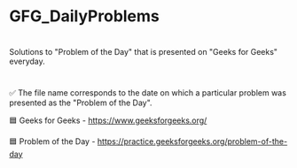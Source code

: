 # GFG_DailyProblems
#
Solutions to "Problem of the Day" that is presented on "Geeks for Geeks" everyday.
#
#
✅ The file name corresponds to the date on which a particular problem was presented as the "Problem of the Day".

🟦 Geeks for Geeks - https://www.geeksforgeeks.org/

🟦 Problem of the Day - https://practice.geeksforgeeks.org/problem-of-the-day
#
#
